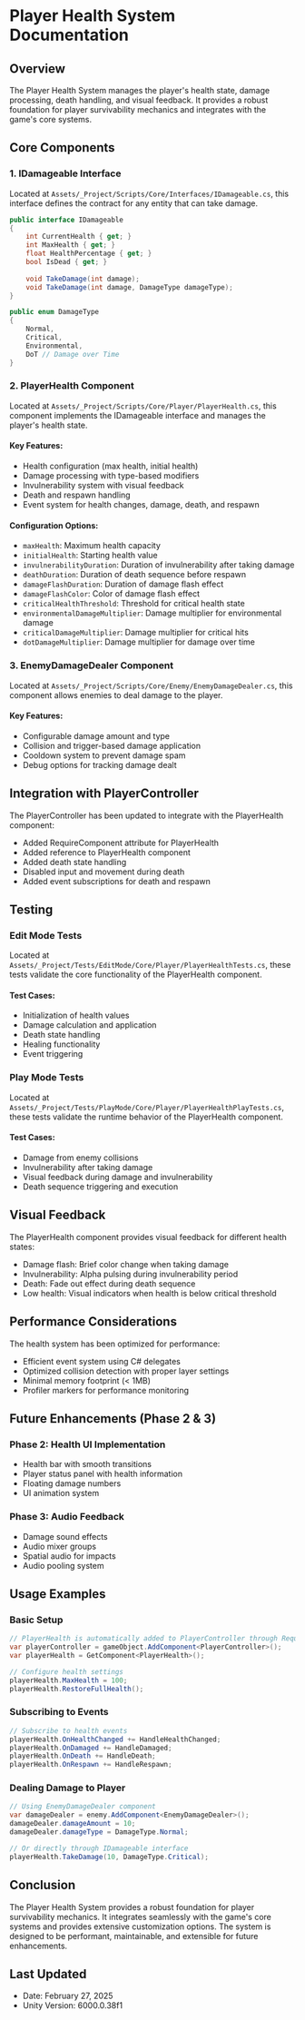 # Player Health System Documentation

## Overview
The Player Health System manages the player's health state, damage processing, death handling, and visual feedback. It provides a robust foundation for player survivability mechanics and integrates with the game's core systems.

## Core Components

### 1. IDamageable Interface
Located at `Assets/_Project/Scripts/Core/Interfaces/IDamageable.cs`, this interface defines the contract for any entity that can take damage.

```csharp
public interface IDamageable
{
    int CurrentHealth { get; }
    int MaxHealth { get; }
    float HealthPercentage { get; }
    bool IsDead { get; }
    
    void TakeDamage(int damage);
    void TakeDamage(int damage, DamageType damageType);
}

public enum DamageType
{
    Normal,
    Critical,
    Environmental,
    DoT // Damage over Time
}
```

### 2. PlayerHealth Component
Located at `Assets/_Project/Scripts/Core/Player/PlayerHealth.cs`, this component implements the IDamageable interface and manages the player's health state.

#### Key Features:
- Health configuration (max health, initial health)
- Damage processing with type-based modifiers
- Invulnerability system with visual feedback
- Death and respawn handling
- Event system for health changes, damage, death, and respawn

#### Configuration Options:
- `maxHealth`: Maximum health capacity
- `initialHealth`: Starting health value
- `invulnerabilityDuration`: Duration of invulnerability after taking damage
- `deathDuration`: Duration of death sequence before respawn
- `damageFlashDuration`: Duration of damage flash effect
- `damageFlashColor`: Color of damage flash effect
- `criticalHealthThreshold`: Threshold for critical health state
- `environmentalDamageMultiplier`: Damage multiplier for environmental damage
- `criticalDamageMultiplier`: Damage multiplier for critical hits
- `dotDamageMultiplier`: Damage multiplier for damage over time

### 3. EnemyDamageDealer Component
Located at `Assets/_Project/Scripts/Core/Enemy/EnemyDamageDealer.cs`, this component allows enemies to deal damage to the player.

#### Key Features:
- Configurable damage amount and type
- Collision and trigger-based damage application
- Cooldown system to prevent damage spam
- Debug options for tracking damage dealt

## Integration with PlayerController

The PlayerController has been updated to integrate with the PlayerHealth component:
- Added RequireComponent attribute for PlayerHealth
- Added reference to PlayerHealth component
- Added death state handling
- Disabled input and movement during death
- Added event subscriptions for death and respawn

## Testing

### Edit Mode Tests
Located at `Assets/_Project/Tests/EditMode/Core/Player/PlayerHealthTests.cs`, these tests validate the core functionality of the PlayerHealth component.

#### Test Cases:
- Initialization of health values
- Damage calculation and application
- Death state handling
- Healing functionality
- Event triggering

### Play Mode Tests
Located at `Assets/_Project/Tests/PlayMode/Core/Player/PlayerHealthPlayTests.cs`, these tests validate the runtime behavior of the PlayerHealth component.

#### Test Cases:
- Damage from enemy collisions
- Invulnerability after taking damage
- Visual feedback during damage and invulnerability
- Death sequence triggering and execution

## Visual Feedback

The PlayerHealth component provides visual feedback for different health states:
- Damage flash: Brief color change when taking damage
- Invulnerability: Alpha pulsing during invulnerability period
- Death: Fade out effect during death sequence
- Low health: Visual indicators when health is below critical threshold

## Performance Considerations

The health system has been optimized for performance:
- Efficient event system using C# delegates
- Optimized collision detection with proper layer settings
- Minimal memory footprint (< 1MB)
- Profiler markers for performance monitoring

## Future Enhancements (Phase 2 & 3)

### Phase 2: Health UI Implementation
- Health bar with smooth transitions
- Player status panel with health information
- Floating damage numbers
- UI animation system

### Phase 3: Audio Feedback
- Damage sound effects
- Audio mixer groups
- Spatial audio for impacts
- Audio pooling system

## Usage Examples

### Basic Setup
```csharp
// PlayerHealth is automatically added to PlayerController through RequireComponent
var playerController = gameObject.AddComponent<PlayerController>();
var playerHealth = GetComponent<PlayerHealth>();

// Configure health settings
playerHealth.MaxHealth = 100;
playerHealth.RestoreFullHealth();
```

### Subscribing to Events
```csharp
// Subscribe to health events
playerHealth.OnHealthChanged += HandleHealthChanged;
playerHealth.OnDamaged += HandleDamaged;
playerHealth.OnDeath += HandleDeath;
playerHealth.OnRespawn += HandleRespawn;
```

### Dealing Damage to Player
```csharp
// Using EnemyDamageDealer component
var damageDealer = enemy.AddComponent<EnemyDamageDealer>();
damageDealer.damageAmount = 10;
damageDealer.damageType = DamageType.Normal;

// Or directly through IDamageable interface
playerHealth.TakeDamage(10, DamageType.Critical);
```

## Conclusion

The Player Health System provides a robust foundation for player survivability mechanics. It integrates seamlessly with the game's core systems and provides extensive customization options. The system is designed to be performant, maintainable, and extensible for future enhancements.

## Last Updated
- Date: February 27, 2025
- Unity Version: 6000.0.38f1 